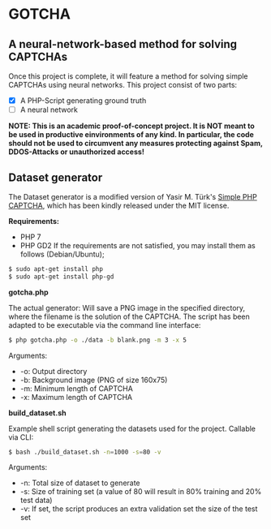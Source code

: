 # GOTCHA
## A neural-network-based method for solving CAPTCHAs

Once this project is complete, it will feature a method for solving simple CAPTCHAs using neural networks. This project consist of two parts:
- [x] A PHP-Script generating ground truth
- [ ] A neural network

**NOTE: This is an academic proof-of-concept project. It is NOT meant to be used in productive einvironments of any kind. In particular, the code should not be used to circumvent any measures protecting against Spam, DDOS-Attacks or unauthorized access!**

## Dataset generator
The Dataset generator is a modified version of Yasir M. Türk's [Simple PHP CAPTCHA](https://github.com/yasirmturk/simple-php-captcha), which has been kindly released under the MIT license.

**Requirements:**
* PHP 7
* PHP GD2
If the requirements are not satisfied, you may install them as follows (Debian/Ubuntu);
```bash
$ sudo apt-get install php
$ sudo apt-get install php-gd
```


**gotcha.php**

The actual generator: Will save a PNG image in the specified directory, where the filename is the solution of the CAPTCHA.
The script has been adapted to be executable via the command line interface:
```bash
$ php gotcha.php -o ./data -b blank.png -m 3 -x 5
```
Arguments:
* -o:   Output directory
* -b:   Background image (PNG of size 160x75)
* -m:   Minimum length of CAPTCHA
* -x:   Maximum length of CAPTCHA

**build_dataset.sh**

Example shell script generating the datasets used for the project. Callable via CLI:
```bash
$ bash ./build_dataset.sh -n=1000 -s=80 -v
```
Arguments:
* -n:   Total size of dataset to generate
* -s:   Size of training set (a value of 80 will result in 80% training and 20% test data)
* -v:   If set, the script produces an extra validation set the size of the test set
